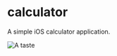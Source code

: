 calculator
==========

A simple iOS calculator application.

![A taste](http://i.imgur.com/zO8ewzb.png)
